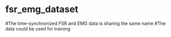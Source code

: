 # fsr_emg_dataset
#The time-synchronized FSR and EMG data is sharing the same name
#The data could be used for training
